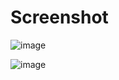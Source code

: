 # Screenshot
![image](https://github.com/user-attachments/assets/6fc98ed1-4373-47ce-a56d-ec3e6fee9f00)

![image](https://github.com/user-attachments/assets/3417845e-a0e3-47db-b8d3-d13f6312a3a5)




